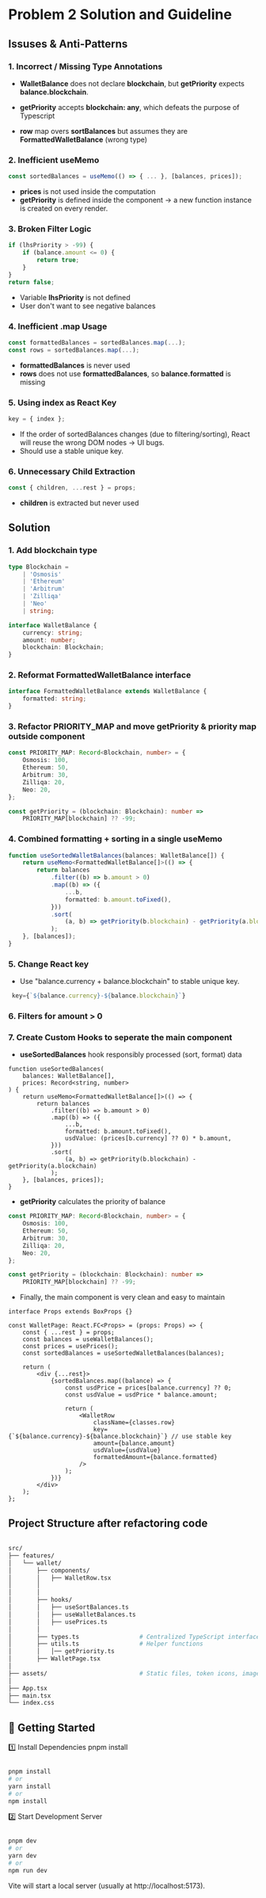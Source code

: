 # Problem 2 Solution and Guideline

## Issuses & Anti-Patterns

### 1. Incorrect / Missing Type Annotations

-   **WalletBalance** does not declare **blockchain**, but **getPriority** expects **balance.blockchain**.

-   **getPriority** accepts **blockchain: any**, which defeats the purpose of Typescript
-   **row** map overs **sortBalances** but assumes they are **FormattedWalletBalance** (wrong type)

### 2. Inefficient **useMemo**

```ts
const sortedBalances = useMemo(() => { ... }, [balances, prices]);
```

-   **prices** is not used inside the computation
-   **getPriority** is defined inside the component → a new function instance is created on every render.

### 3. Broken Filter Logic

```ts
if (lhsPriority > -99) {
    if (balance.amount <= 0) {
        return true;
    }
}
return false;
```

-   Variable **lhsPriority** is not defined
-   User don't want to see negative balances

### 4. Inefficient **.map** Usage

```ts
const formattedBalances = sortedBalances.map(...);
const rows = sortedBalances.map(...);
```

-   **formattedBalances** is never used
-   **rows** does not use **formattedBalances**, so **balance.formatted** is missing

### 5. Using **index** as React Key

```ts
key = { index };
```

-   If the order of sortedBalances changes (due to filtering/sorting), React will reuse the wrong DOM nodes → UI bugs.
-   Should use a stable unique key.

### 6. Unnecessary Child Extraction

```ts
const { children, ...rest } = props;
```

-   **children** is extracted but never used

## Solution

### 1. Add blockchain type

```ts
type Blockchain =
    | 'Osmosis'
    | 'Ethereum'
    | 'Arbitrum'
    | 'Zilliqa'
    | 'Neo'
    | string;

interface WalletBalance {
    currency: string;
    amount: number;
    blockchain: Blockchain;
}
```

### 2. Reformat **FormattedWalletBalance** interface

```ts
interface FormattedWalletBalance extends WalletBalance {
    formatted: string;
}
```

### 3. Refactor **PRIORITY_MAP** and move **getPriority** & **priority map** outside component

```ts
const PRIORITY_MAP: Record<Blockchain, number> = {
    Osmosis: 100,
    Ethereum: 50,
    Arbitrum: 30,
    Zilliqa: 20,
    Neo: 20,
};

const getPriority = (blockchain: Blockchain): number =>
    PRIORITY_MAP[blockchain] ?? -99;
```

### 4. Combined formatting + sorting in a single useMemo

```ts
function useSortedWalletBalances(balances: WalletBalance[]) {
    return useMemo<FormattedWalletBalance[]>(() => {
        return balances
            .filter((b) => b.amount > 0)
            .map((b) => ({
                ...b,
                formatted: b.amount.toFixed(),
            }))
            .sort(
                (a, b) => getPriority(b.blockchain) - getPriority(a.blockchain)
            );
    }, [balances]);
}
```

### 5. Change React key

-   Use "balance.currency + balance.blockchain" to stable unique key.

```ts
 key={`${balance.currency}-${balance.blockchain}`}
```

### 6. Filters for amount > 0

### 7. Create Custom Hooks to seperate the main component

-   **useSortedBalances** hook responsibly processed (sort, format) data

```tsx
function useSortedBalances(
    balances: WalletBalance[],
    prices: Record<string, number>
) {
    return useMemo<FormattedWalletBalance[]>(() => {
        return balances
            .filter((b) => b.amount > 0)
            .map((b) => ({
                ...b,
                formatted: b.amount.toFixed(),
                usdValue: (prices[b.currency] ?? 0) * b.amount,
            }))
            .sort(
                (a, b) => getPriority(b.blockchain) - getPriority(a.blockchain)
            );
    }, [balances, prices]);
}
```

-   **getPriority** calculates the priority of balance

```ts
const PRIORITY_MAP: Record<Blockchain, number> = {
    Osmosis: 100,
    Ethereum: 50,
    Arbitrum: 30,
    Zilliqa: 20,
    Neo: 20,
};

const getPriority = (blockchain: Blockchain): number =>
    PRIORITY_MAP[blockchain] ?? -99;
```

-   Finally, the main component is very clean and easy to maintain

```tsx
interface Props extends BoxProps {}

const WalletPage: React.FC<Props> = (props: Props) => {
    const { ...rest } = props;
    const balances = useWalletBalances();
    const prices = usePrices();
    const sortedBalances = useSortedWalletBalances(balances);

    return (
        <div {...rest}>
            {sortedBalances.map((balance) => {
                const usdPrice = prices[balance.currency] ?? 0;
                const usdValue = usdPrice * balance.amount;

                return (
                    <WalletRow
                        className={classes.row}
                        key={`${balance.currency}-${balance.blockchain}`} // use stable key
                        amount={balance.amount}
                        usdValue={usdValue}
                        formattedAmount={balance.formatted}
                    />
                );
            })}
        </div>
    );
};
```

## Project Structure after refactoring code

```bash

src/
├── features/
│   └── wallet/
│       ├── components/
│       │   ├── WalletRow.tsx
│       │
│       │
│       ├── hooks/
│       │   ├── useSortBalances.ts
│       │   ├── useWalletBalances.ts
│       │   ├── usePrices.ts
│       │
│       ├── types.ts                 # Centralized TypeScript interfaces & types (Token, Balance, etc.)
│       ├── utils.ts                 # Helper functions
│       │   │── getPriority.ts
│       ├── WalletPage.tsx
│
├── assets/                          # Static files, token icons, images
│
├── App.tsx
├── main.tsx
└── index.css
```

## 🚀 Getting Started

1️⃣ Install Dependencies
pnpm install

```bash

pnpm install
# or
yarn install
# or
npm install
```

2️⃣ Start Development Server

```bash

pnpm dev
# or
yarn dev
# or
npm run dev
```

Vite will start a local server (usually at http://localhost:5173).
